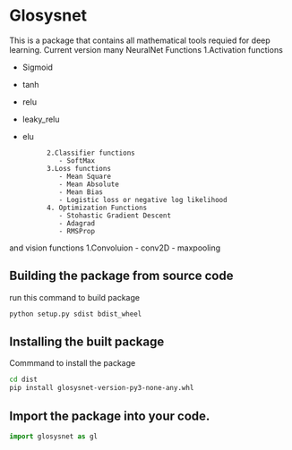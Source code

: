 # Glosysnet

This is a package that contains all mathematical tools requied for deep learning.
Current version many NeuralNet Functions
1.Activation functions
* Sigmoid
* tanh
* relu
* leaky_relu
* elu 

			2.Classifier functions
			   - SoftMax
			3.Loss functions
			   - Mean Square
			   - Mean Absolute
			   - Mean Bias
			   - Logistic loss or negative log likelihood
			4. Optimization Functions
			   - Stohastic Gradient Descent
			   - Adagrad
			   - RMSProp
and vision functions 
			1.Convoluion
			   - conv2D
			   - maxpooling
##	Building the package from source code
run this command to build package
```bash
python setup.py sdist bdist_wheel
```
## Installing the built package
Commmand to install the package
```bash
cd dist
pip install glosysnet-version-py3-none-any.whl
```
## Import the package into your code.
```python
import glosysnet as gl
```


